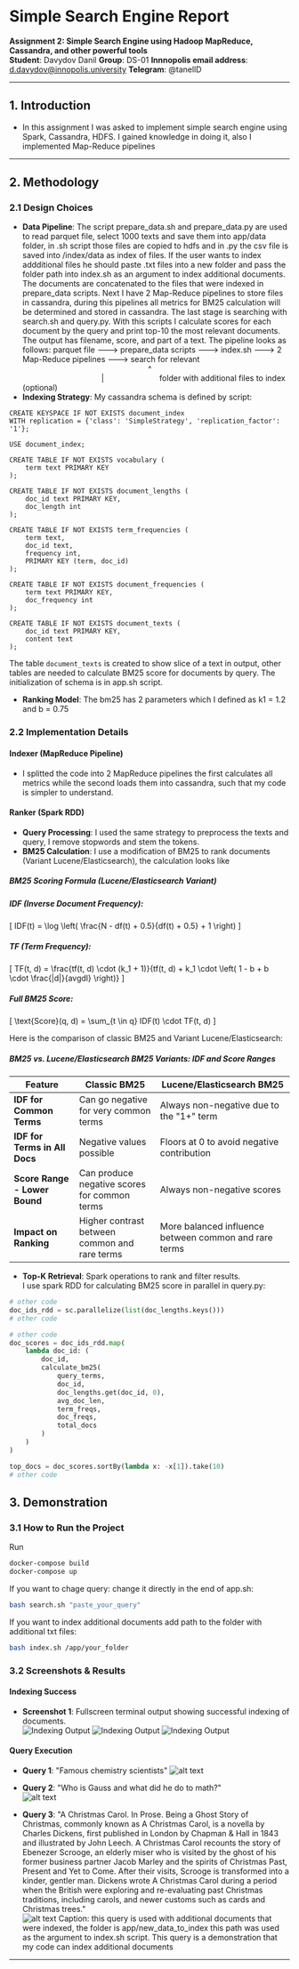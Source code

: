 # **Simple Search Engine Report**  
**Assignment 2: Simple Search Engine using Hadoop MapReduce, Cassandra, and other powerful tools**  
**Student**: Davydov Danil
**Group**: DS-01
**Innnopolis email address**: d.davydov@innopolis.university
**Telegram**: @tanellD

---

## **1. Introduction** 
- In this assignment I was asked to implement simple search engine using Spark, Cassandra, HDFS. I gained knowledge in doing it, also I implemented Map-Reduce pipelines
---

## **2. Methodology**  
### **2.1 Design Choices**  
- **Data Pipeline**: The script prepare_data.sh and prepare_data.py are used to read parquet file, select 1000 texts and save them into app/data folder, in .sh script those files are copied to hdfs and in .py the csv file is saved into /index/data as index of files. If the user wants to index addditional files he should paste .txt files into a new folder and pass the folder path into index.sh as an argument to index additional documents. The documents are concatenated to the files that were indexed in prepare_data scripts. Next I have 2 Map-Reduce pipelines to store files in cassandra, during this pipelines all metrics for BM25 calculation will be determined and stored in cassandra. The last stage is searching with search.sh and query.py. With this scripts I calculate scores for each document by the query and print top-10 the most relevant documents. The output has filename, score, and part of a text.
The pipeline looks as follows:
parquet file ---> prepare_data scripts ---> index.sh ---> 2 Map-Reduce pipelines ---> search for relevant
<span style="opacity:0">-----------------------------------------------------------</span>^
<span style="opacity:0">-----------------------------------------------------------</span>|
<span style="opacity:0">_______________</span>folder with additional files to index (optional)
- **Indexing Strategy**: My cassandra schema is defined by script:
```cql
CREATE KEYSPACE IF NOT EXISTS document_index
WITH replication = {'class': 'SimpleStrategy', 'replication_factor': '1'};

USE document_index;

CREATE TABLE IF NOT EXISTS vocabulary (
    term text PRIMARY KEY
);

CREATE TABLE IF NOT EXISTS document_lengths (
    doc_id text PRIMARY KEY,
    doc_length int
);

CREATE TABLE IF NOT EXISTS term_frequencies (
    term text,
    doc_id text,
    frequency int,
    PRIMARY KEY (term, doc_id)
);

CREATE TABLE IF NOT EXISTS document_frequencies (
    term text PRIMARY KEY,
    doc_frequency int
);

CREATE TABLE IF NOT EXISTS document_texts (
    doc_id text PRIMARY KEY,
    content text
);
```

The table `document_texts` is created to show slice of a text in output, other tables are needed to calculate BM25 score for documents by query. The initialization of schema is in app.sh script.
- **Ranking Model**: The bm25 has 2 parameters which I defined as  k1 = 1.2 and b = 0.75

### **2.2 Implementation Details**  
#### **Indexer (MapReduce Pipeline)**  
- I splitted the code into 2 MapReduce pipelines the first calculates all metrics while the second loads them into cassandra, such that my code is simpler to understand.

#### **Ranker (Spark RDD)**  
- **Query Processing**: I used the same strategy to preprocess the texts and query, I remove stopwords and stem the tokens.  
- **BM25 Calculation**: I use a modification of BM25 to rank documents (Variant Lucene/Elasticsearch), the calculation looks like
##### BM25 Scoring Formula (Lucene/Elasticsearch Variant)

##### IDF (Inverse Document Frequency):
\[
IDF(t) = \log \left( \frac{N - df(t) + 0.5}{df(t) + 0.5} + 1 \right)
\]

##### TF (Term Frequency):
\[
TF(t, d) = \frac{tf(t, d) \cdot (k_1 + 1)}{tf(t, d) + k_1 \cdot \left( 1 - b + b \cdot \frac{|d|}{avgdl} \right)}
\]

##### Full BM25 Score:
\[
\text{Score}(q, d) = \sum_{t \in q} IDF(t) \cdot TF(t, d)
\]

Here is the comparison of classic BM25 and Variant Lucene/Elasticsearch:
##### BM25 vs. Lucene/Elasticsearch BM25 Variants: IDF and Score Ranges

| Feature | Classic BM25 | Lucene/Elasticsearch BM25 |
|---------|-------------|---------------------------|
| **IDF for Common Terms** | Can go negative for very common terms | Always non-negative due to the "1+" term |
| **IDF for Terms in All Docs** | Negative values possible | Floors at 0 to avoid negative contribution |
| **Score Range - Lower Bound** | Can produce negative scores for common terms | Always non-negative scores |
| **Impact on Ranking** | Higher contrast between common and rare terms | More balanced influence between common and rare terms |

- **Top-K Retrieval**: Spark operations to rank and filter results.  
I use spark RDD for calculating BM25 score in parallel in query.py:
```python
# other code
doc_ids_rdd = sc.parallelize(list(doc_lengths.keys()))
# other code
```
```python
# other code
doc_scores = doc_ids_rdd.map(
    lambda doc_id: (
        doc_id, 
        calculate_bm25(
            query_terms, 
            doc_id, 
            doc_lengths.get(doc_id, 0), 
            avg_doc_len, 
            term_freqs, 
            doc_freqs, 
            total_docs
        )
    )
)

top_docs = doc_scores.sortBy(lambda x: -x[1]).take(10)
# other code
```

## **3. Demonstration**  
### **3.1 How to Run the Project**  
Run
```bash
docker-compose build
docker-compose up
```

If you want to chage query: change it directly in the end of app.sh:
```bash
bash search.sh "paste_your_query"
```

If you want to index additional documents add path to the folder with additional txt files:
```bash
bash index.sh /app/your_folder
```

### **3.2 Screenshots & Results**  
#### **Indexing Success**  
- **Screenshot 1**: Fullscreen terminal output showing successful indexing of documents.  
  ![Indexing Output](image.png) 
  ![Indexing Output](image-1.png) 
  ![Indexing Output](image-2.png)  

#### **Query Execution**  
- **Query 1**: "Famous chemistry scientists"
  ![alt text](image-3.png)  

- **Query 2**: "Who is Gauss and what did he do to math?"  
  ![alt text](image-4.png) 

- **Query 3**: "A Christmas Carol. In Prose. Being a Ghost Story of Christmas, commonly known as A Christmas Carol, is a novella by Charles Dickens, first published in London by Chapman & Hall in 1843 and illustrated by John Leech. A Christmas Carol recounts the story of Ebenezer Scrooge, an elderly miser who is visited by the ghost of his former business partner Jacob Marley and the spirits of Christmas Past, Present and Yet to Come. After their visits, Scrooge is transformed into a kinder, gentler man. Dickens wrote A Christmas Carol during a period when the British were exploring and re-evaluating past Christmas traditions, including carols, and newer customs such as cards and Christmas trees."  
![alt text](image-5.png)
Caption: this query is used with additional documents that were indexed, the folder is app/new_data_to_index
this path was used as the argument to index.sh script. This query is a demonstration that my code can index additional documents

--- 
